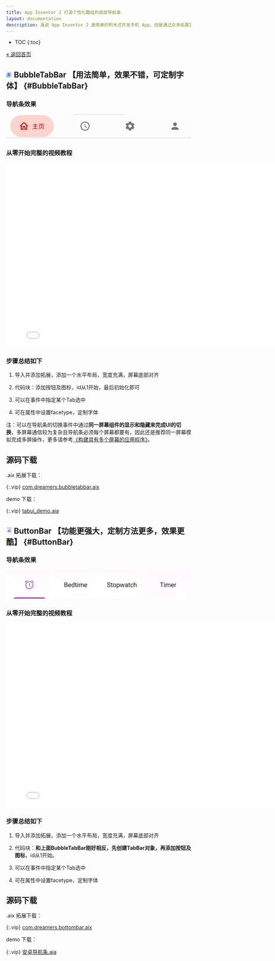 ```yaml
---
title: App Inventor 2 打造个性化酷炫的底部导航条
layout: documentation
description: 虽说 App Inventor 2 是简单的积木式开发手机 App，但是通过众多拓展它也能实现很多酷炫的功能，比如本文介绍的2款酷炫导航条，函数代码块用法超级简单，效果不错。当然还有更复杂更个性化的导航条拓展。
---
```


* TOC
{:toc}

[&laquo; 返回首页](index.html)

## <img src="navbar/BubbleTabBar.png" style="width:16px;margin:-4px 5px 0 0">BubbleTabBar 【用法简单，效果不错，可定制字体】  {#BubbleTabBar}

### 导航条效果

![导航条效果](navbar/导航条效果.gif)

### 从零开始完整的视频教程

<iframe width="800" height="500" src="//player.bilibili.com/player.html?bvid=BV1iC4y1e7DF&high_quality=1&autoplay=0" frameborder="no" allowfullscreen="true"></iframe>

### 步骤总结如下

1. 导入并添加拓展，添加一个水平布局，宽度充满，屏幕底部对齐

1. 代码块：添加按钮及图标，id从1开始，最后初始化即可

1. 可以在事件中指定某个Tab选中

1. 可在属性中设置facetype，定制字体

注：可以在导航条的切换事件中通过**同一屏幕组件的显示和隐藏来完成UI的切换**，多屏幕通信较为复杂且导航条必须每个屏幕都要有，因此还是推荐同一屏幕模拟完成多屏操作，更多请参考[《构建具有多个屏幕的应用程序》](../other/manyscreens.html?f=navbar)。

## 源码下载

.aix 拓展下载：

{:.vip}
[com.dreamers.bubbletabbar.aix](navbar/com.dreamers.bubbletabbar.aix)

demo 下载：

{:.vip}
[tabui_demo.aia](navbar/tabui_demo.aia)


## <img src="navbar/ButtonBar.png" style="width:16px;margin:-4px 5px 0 0">ButtonBar 【功能更强大，定制方法更多，效果更酷】  {#ButtonBar}

### 导航条效果

![导航条效果](navbar/ButtonBar.gif)

### 从零开始完整的视频教程

<iframe width="800" height="500" src="//player.bilibili.com/player.html?bvid=BV1kU421Z7TM&high_quality=1&autoplay=0" frameborder="no" allowfullscreen="true"></iframe>

### 步骤总结如下

1. 导入并添加拓展，添加一个水平布局，宽度充满，屏幕底部对齐

1. 代码块：**和上面BubbleTabBar刚好相反，先创建TabBar对象，再添加按钮及图标**，id从1开始。

1. 可以在事件中指定某个Tab选中

1. 可在属性中设置facetype，定制字体

## 源码下载

.aix 拓展下载：

{:.vip}
[com.dreamers.bottombar.aix](navbar/com.dreamers.bottombar.aix)

demo 下载：

{:.vip}
[安卓导航条.aia](navbar/安卓导航条.aia)
